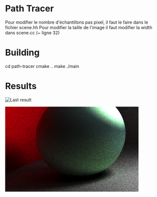# Path Tracer


Pour modifier le nombre d'échantillons pas pixel, il faut le faire dans le fichier scene.hh
Pour modifier la taille de l'image il faut modifier la width dans scene.cc (~ ligne 32)


# Building

cd path-tracer
cmake ..
make
./main

# Results

![Last result](https://github.com/Filmoo/Path-Tracer/blob/main/1.ppm)

![Close up on indirect lighting](https://github.com/Filmoo/Path-Tracer/blob/main/indrect1.png)

